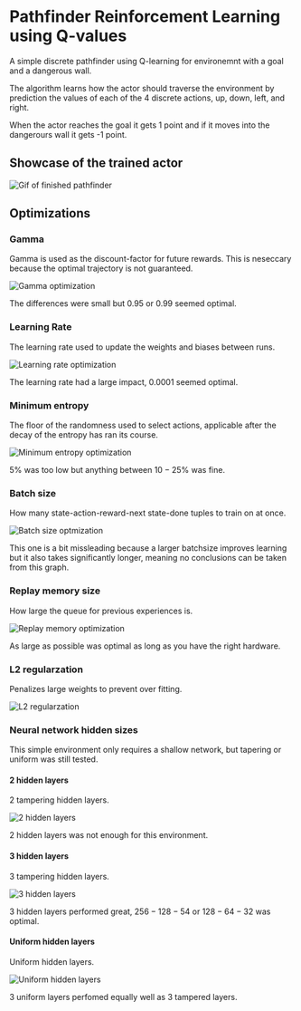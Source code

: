 # Pathfinder Reinforcement Learning using Q-values
A simple discrete pathfinder using Q-learning for environemnt with a goal and a dangerous wall.

The algorithm learns how the actor should traverse the environment by prediction the values of each of the 4 discrete actions, up, down, left, and right.

When the actor reaches the goal it gets 1 point and if it moves into the dangerours wall it gets -1 point.

## Showcase of the trained actor
![Gif of finished pathfinder](images/GIF.gif)

## Optimizations

### Gamma

Gamma is used as the discount-factor for future rewards. This is neseccary because the optimal trajectory is not guaranteed.

![Gamma optimization](images/opt_gamma.png)

The differences were small but $0.95$ or $0.99$ seemed optimal.

### Learning Rate

The learning rate used to update the weights and biases between runs.

![Learning rate optimization](images/opt_lr.png)

The learning rate had a large impact, $0.0001$ seemed optimal.

### Minimum entropy

The floor of the randomness used to select actions, applicable after the decay of the entropy has ran its course.

![Minimum entropy optimization](images/opt_entropy.png)

$5\%$ was too low but anything between $10-25\%$ was fine.

### Batch size

How many state-action-reward-next state-done tuples to train on at once.

![Batch size optmization](images/opt_batchsize.png)

This one is a bit missleading because a larger batchsize improves learning but it also takes significantly longer, meaning no conclusions can be taken from this graph.

### Replay memory size

How large the queue for previous experiences is.

![Replay memory optimization](images/opt_memcap.png)

As large as possible was optimal as long as you have the right hardware.

### L2 regularzation 

Penalizes large weights to prevent over fitting.

![L2 regularzation](images/opt_weight_decay.png)

### Neural network hidden sizes

This simple environment only requires a shallow network, but tapering or uniform was still tested.

#### 2 hidden layers

2 tampering hidden layers.

![2 hidden layers](images/opt_2deep.png)

2 hidden layers was not enough for this environment.

#### 3 hidden layers

3 tampering hidden layers.

![3 hidden layers](images/opt_3deep.png)

3 hidden layers performed great, $256-128-54$ or $128-64-32$ was optimal.

#### Uniform hidden layers

Uniform hidden layers.

![Uniform hidden layers](images/opt_uniform.png)

3 uniform layers perfomed equally well as 3 tampered layers.


